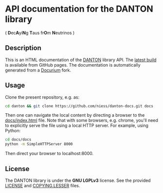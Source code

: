 # API documentation for the DANTON library
( **D**ec**A**yi**N**g **T**aus fr**O**m **N**eutrinos )

## Description

This is an HTML documentation of the [DANTON][DANTON] library API. The [latest
build](https://niess.github.io/danton-docs) is available from GitHub pages.
The documentation is automatically generated from a
[Docurium](https://github.com/niess/docurium) fork.

## Usage

Clone the present repository, e.g. as:
```bash
cd danton && git clone https://github.com/niess/danton-docs.git docs
```
Then one can navigate the local content by directing a browser to the
[docs/index.html](docs/index.html) file. Note that with some browsers, e.g.
chrome, you'll need to explicitly serve the file using a local HTTP server.
For example, using Python:
```bash
cd docs/docs
python -m SimpleHTTPServer 8000
```
Then direct your browser to localhost:8000.

## License

The DANTON library is under the **GNU LGPLv3** license. See the provided
[LICENSE](LICENSE) and [COPYING.LESSER](COPYING.LESSER) files.

[DANTON]: https://github.com/niess/danton
